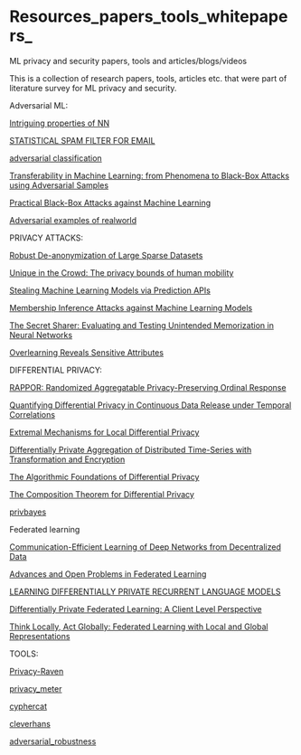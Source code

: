 # Resources_papers_tools_whitepapers_
ML privacy and security papers, tools and articles/blogs/videos

This is a collection of research papers, tools, articles etc. that were part of literature survey for ML privacy and security.




Adversarial ML:

[Intriguing properties of NN](https://arxiv.org/abs/1312.6199)

[STATISTICAL SPAM FILTER FOR EMAIL](https://ix.cs.uoregon.edu/~lowd/ceas05lowd.pdf)

[adversarial classification](https://homes.cs.washington.edu/~pedrod/papers/kdd04.pdf)

[Transferability in Machine Learning: from Phenomena to Black-Box Attacks using Adversarial Samples](https://arxiv.org/abs/1605.07277)

[Practical Black-Box Attacks against Machine Learning](https://arxiv.org/abs/1602.02697)

[Adversarial examples of realworld](https://arxiv.org/abs/1607.02533)





PRIVACY ATTACKS:


[Robust De-anonymization of Large Sparse Datasets](https://www.cs.utexas.edu/~shmat/shmat_oak08netflix.pdf)


[Unique in the Crowd: The privacy bounds of human mobility](https://www.nature.com/articles/srep01376)



[Stealing Machine Learning Models via Prediction APIs](https://www.usenix.org/system/files/conference/usenixsecurity16/sec16_paper_tramer.pdf)



[Membership Inference Attacks against Machine Learning Models](https://arxiv.org/abs/1610.05820)



[The Secret Sharer: Evaluating and Testing Unintended Memorization in Neural Networks](https://arxiv.org/abs/1802.08232)



[Overlearning Reveals Sensitive Attributes](https://arxiv.org/abs/1905.11742)




DIFFERENTIAL PRIVACY:

[RAPPOR: Randomized Aggregatable Privacy-Preserving Ordinal Response](https://static.googleusercontent.com/media/research.google.com/en//pubs/archive/42852.pdf)


[Quantifying Differential Privacy in Continuous Data Release under Temporal Correlations](https://arxiv.org/pdf/1711.11436.pdf)


[Extremal Mechanisms for Local Differential Privacy](https://proceedings.neurips.cc/paper_files/paper/2014/file/86df7dcfd896fcaf2674f757a2463eba-Paper.pdf)


[Differentially Private Aggregation of Distributed Time-Series with Transformation and Encryption](https://www.microsoft.com/en-us/research/wp-content/uploads/2009/11/paper.pdf)


[The Algorithmic Foundations of Differential Privacy](https://www.cis.upenn.edu/~aaroth/Papers/privacybook.pdf)


[The Composition Theorem for Differential Privacy](https://arxiv.org/abs/1311.0776)


[privbayes](http://dimacs.rutgers.edu/~graham/pubs/papers/PrivBayes.pdf)




Federated learning


[Communication-Efficient Learning of Deep Networks from Decentralized Data](http://proceedings.mlr.press/v54/mcmahan17a/mcmahan17a.pdf)


[Advances and Open Problems in Federated Learning](https://arxiv.org/pdf/1912.04977.pdf)



[LEARNING DIFFERENTIALLY PRIVATE RECURRENT LANGUAGE MODELS](https://arxiv.org/pdf/1710.06963.pdf)



[Differentially Private Federated Learning: A Client Level Perspective](https://arxiv.org/pdf/1712.07557.pdf)


[Think Locally, Act Globally:
Federated Learning with Local and Global Representations](https://arxiv.org/pdf/2001.01523v1.pdf)





TOOLS:


[Privacy-Raven](https://github.com/trailofbits/PrivacyRaven)


[privacy_meter](https://github.com/privacytrustlab/ml_privacy_meter)


[cyphercat](https://github.com/Lab41/cyphercat)



[cleverhans](http://www.cleverhans.io)


[adversarial_robustness](https://github.com/Trusted-AI/adversarial-robustness-toolbox)
